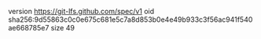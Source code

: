 version https://git-lfs.github.com/spec/v1
oid sha256:9d55863c0c0e675c681e5c7a8d853b0e4e49b933c3f56ac941f540ae668785e7
size 49
